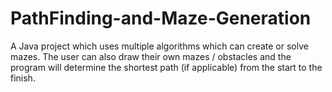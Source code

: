 # PathFinding-and-Maze-Generation
A Java project which uses multiple algorithms which can create or solve mazes. The user can also draw their own mazes / obstacles and the program will determine the shortest path (if applicable) from the start to the finish.
